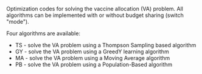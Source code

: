 Optimization codes for solving the vaccine allocation (VA) problem. All algorithms can be implemented with or without budget sharing (switch "mode").

Four algorithms are available:
 * TS - solve the VA problem using a Thompson Sampling based algorithm
 * GY - solve the VA problem using a GreedY learning algorithm
 * MA - solve the VA problem using a Moving Average algorithm
 * PB - solve the VA problem using a Population-Based algorithm
